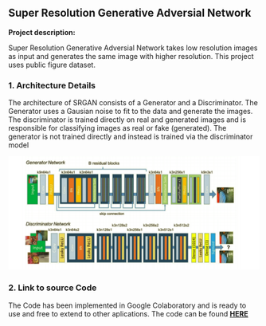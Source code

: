 ## Super Resolution Generative Adversial Network 

**Project description:** 

Super Resolution Generative Adversial Network takes low resolution images as input and generates the same image with higher resolution. This project uses public figure dataset. 


### 1. Architecture Details

The architecture of SRGAN consists of a Generator and a Discriminator. The Generator uses a Gausian noise to fit to the data and generate the images. The discriminator is trained directly on real and generated images and is responsible for classifying images as real or fake (generated). The generator is not trained directly and instead is trained via the discriminator model

<img src="images/SRGAN/architecture.png?raw=true"/>

### 2. Link to source Code

The Code has been implemented in Google Colaboratory and is ready to use and free to extend to other aplications.
The code can be found <a href='https://colab.research.google.com/drive/1CNhuEKtLzUhlHhw5ag-6FLjZj8Pe_I8o#scrollTo=K6Ccj64AtlK8'>**HERE**</a>

